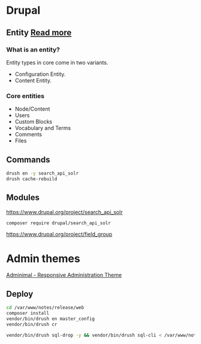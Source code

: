 # Drupal

## Entity [Read more](https://www.drupal.org/docs/8/api/entity-api)
### What is an entity?
Entity types in core come in two variants.
- Configuration Entity.
- Content Entity.

### Core entities
- Node/Content
- Users
- Custom Blocks
- Vocabulary and Terms
- Comments
- Files

## Commands
```bash
drush en -y search_api_solr
drush cache-rebuild
```

## Modules
https://www.drupal.org/project/search_api_solr
```bash
composer require drupal/search_api_solr
```
https://www.drupal.org/project/field_group

# Admin themes
[Adminimal - Responsive Administration Theme](https://www.drupal.org/project/adminimal_theme)
## Deploy
```bash
cd /var/www/notes/release/web
composer install
vendor/bin/drush en master_config
vendor/bin/drush cr

vendor/bin/drush sql-drop -y && vendor/bin/drush sql-cli < /var/www/notes/release/backup/notes.sql;
```
